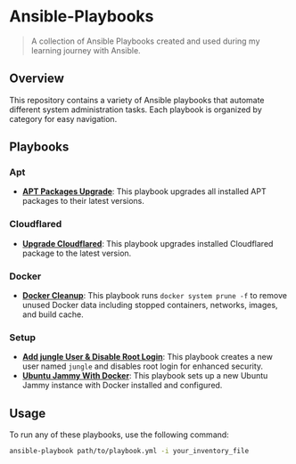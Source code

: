 # Ansible-Playbooks

> A collection of Ansible Playbooks created and used during my learning journey with Ansible.

## Overview

This repository contains a variety of Ansible playbooks that automate different system administration tasks. Each playbook is organized by category for easy navigation.

## Playbooks

### Apt

- **[APT Packages Upgrade](apt/upgrade.yml)**: This playbook upgrades all installed APT packages to their latest versions.

### Cloudflared

- **[Upgrade Cloudflared](cloudflare/upgrade.yml)**: This playbook upgrades installed Cloudflared package to the latest version.

### Docker

- **[Docker Cleanup](docker/docker_cleanup.yml)**: This playbook runs `docker system prune -f` to remove unused Docker data including stopped containers, networks, images, and build cache.

### Setup

- **[Add jungle User & Disable Root Login](setup/jungle.yml)**: This playbook creates a new user named `jungle` and disables root login for enhanced security.
- **[Ubuntu Jammy With Docker](setup/ubuntu_jammy_with_docker.yml)**: This playbook sets up a new Ubuntu Jammy instance with Docker installed and configured.

## Usage

To run any of these playbooks, use the following command:

```bash
ansible-playbook path/to/playbook.yml -i your_inventory_file
```
